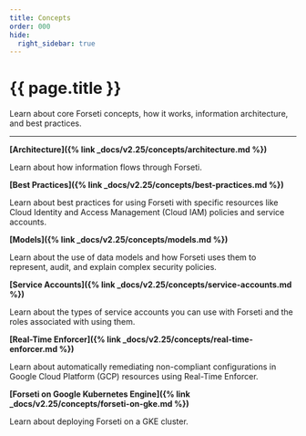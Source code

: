 ```yaml
---
title: Concepts
order: 000
hide:
  right_sidebar: true
---
```


# {{ page.title }}

Learn about core Forseti concepts, how it works, information architecture, and best practices.

---

**[Architecture]({% link _docs/v2.25/concepts/architecture.md %})**

Learn about how information flows through Forseti.

**[Best Practices]({% link _docs/v2.25/concepts/best-practices.md %})**

Learn about best practices for using Forseti with specific resources like Cloud Identity and
Access Management (Cloud IAM) policies and service accounts.

**[Models]({% link _docs/v2.25/concepts/models.md %})**

Learn about the use of data models and how Forseti uses them to represent, audit, and explain
complex security policies.

**[Service Accounts]({% link _docs/v2.25/concepts/service-accounts.md %})**

Learn about the types of service accounts you can use with Forseti and the roles associated with
using them.

**[Real-Time Enforcer]({% link _docs/v2.25/concepts/real-time-enforcer.md %})**

Learn about automatically remediating non-compliant configurations in Google Cloud Platform (GCP) resources using 
Real-Time Enforcer.

**[Forseti on Google Kubernetes Engine]({% link _docs/v2.25/concepts/forseti-on-gke.md %})**

Learn about deploying Forseti on a GKE cluster.
